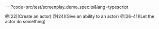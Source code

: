 ---?code=src/test/screenplay_demo_spec.ts&lang=typescript

@[22](Create an actor)
@[24](Give an ability to an actor)
@[26-41](Let the actor do something)
